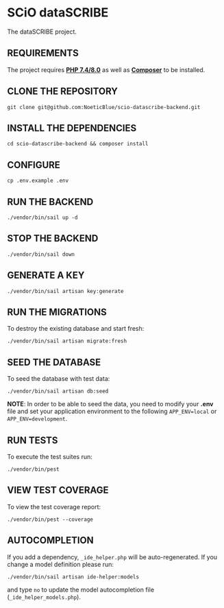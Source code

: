 # SCiO dataSCRIBE

The dataSCRIBE project.

## REQUIREMENTS

The project requires **[PHP 7.4/8.0](https://www.php.net/manual/en/install.php)** as well as **[Composer](https://getcomposer.org/doc/00-intro.md#installation-linux-unix-macos)** to be installed.

## CLONE THE REPOSITORY

    git clone git@github.com:NoeticBlue/scio-datascribe-backend.git

## INSTALL THE DEPENDENCIES

    cd scio-datascribe-backend && composer install

## CONFIGURE

    cp .env.example .env

## RUN THE BACKEND

    ./vendor/bin/sail up -d

## STOP THE BACKEND

    ./vendor/bin/sail down

## GENERATE A KEY

    ./vendor/bin/sail artisan key:generate

## RUN THE MIGRATIONS

To destroy the existing database and start fresh:

    ./vendor/bin/sail artisan migrate:fresh

## SEED THE DATABASE

To seed the database with test data:

    ./vendor/bin/sail artisan db:seed

**NOTE**: In order to be able to seed the data, you need to modify your **.env** file and set your application environment to the following `APP_ENV=local` or `APP_ENV=development`.

## RUN TESTS

To execute the test suites run:

    ./vendor/bin/pest

## VIEW TEST COVERAGE

To view the test coverage report:

    ./vendor/bin/pest --coverage

## AUTOCOMPLETION

If you add a dependency, `_ide_helper.php` will be auto-regenerated. If you change a model definition please run:

    ./vendor/bin/sail artisan ide-helper:models

and type `no` to update the model autocompletion file (`_ide_helper_models.php`).
